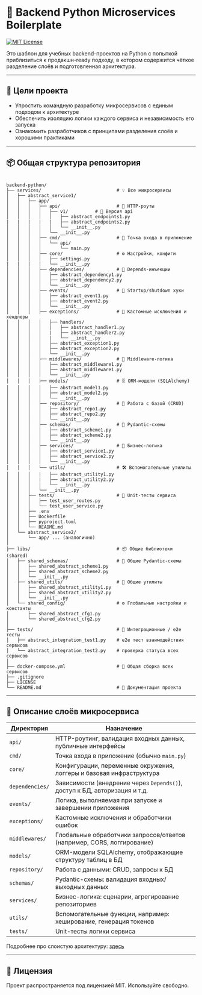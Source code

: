 # 🧱 Backend Python Microservices Boilerplate

[![MIT License](https://img.shields.io/badge/license-MIT-green.svg)](LICENSE)

Это шаблон для учебных backend-проектов на Python с попыткой приблизиться к продакшн-ready подходу, в котором содержится чёткое разделение слоёв и подготовленная архитектура.

---

## 🎯 Цели проекта

- Упростить командную разработку микросервисов с единым подходом к архитектуре
- Обеспечить изоляцию логики каждого сервиса и независимость его запуска
- Ознакомить разработчиков с принципами разделения слоёв и хорошими практиками

---

## 📦 Общая структура репозитория

```

backend-python/
├── services/                            # 💡 Все микросервисы
│   ├── abstract_service1/
│   │   ├── app/
│   │   │   ├── api/                     # 🔁 HTTP-роуты
│   │   │   │   ├── v1/			 # 📁 Версия api
│   │   │   │   │   ├── abstract_endpoints1.py
|   |   |   |   |   ├── abstract_endpoints2.py
│   │   │   │   │   └── __init__.py
│   │   │   │   └── __init__.py
│   │   │   ├── cmd/                     # 🚀 Точка входа в приложение
│   │   │   │   └── api/
│   │   │   │       └── main.py
│   │   │   ├── core/                    # ⚙️ Настройки, конфиги
│   │   │   │   ├── settings.py
|   |   |   |   └── __init__.py
│   │   │   ├── dependencies/            # 🔗 Depends-инъекции
│   │   │   │   ├── abstract_dependency1.py
│   │   │   │   ├── abstract_dependency2.py
│   │   │   │   └── __init__.py
│   │   │   ├── events/                  # 📡 Startup/shutdown хуки
│   │   │   │   ├── abstract_event1.py
│   │   │   │   ├── abstract_event2.py
│   │   │   │   └── __init__.py
│   │   │   ├── exceptions/              # 🚨 Кастомные исключения и хендлеры
│   │   │   │   ├── handlers/
│   │   │   │   |   ├── abstract_handler1.py
│   │   │   │   |   ├── abstract_handler2.py
│   │   │   │   |   └── __init__.py
│   │   │   │   ├── abstract_exception1.py
│   │   │   │   ├── abstract_exception2.py
│   │   │   │   └── __init__.py
│   │   │   ├── middlewares/             # 🧱 Middleware-логика
│   │   │   │   ├── abstract_middleware1.py
│   │   │   │   ├── abstract_middleware1.py
│   │   │   │   └── __init__.py
│   │   │   ├── models/                  # 🗄️ ORM-модели (SQLAlchemy)
│   │   │   │   ├── abstract_model1.py
│   │   │   │   ├── abstract_model2.py
│   │   │   │   └── __init__.py
│   │   │   ├── repository/              # 💾 Работа с базой (CRUD)
│   │   │   │   ├── abstract_repo1.py
│   │   │   │   ├── abstract_repo2.py
│   │   │   │   └── __init__.py
│   │   │   ├── schemas/                 # 🧾 Pydantic-схемы
│   │   │   │   ├── abstract_scheme1.py
│   │   │   │   ├── abstract_scheme2.py
│   │   │   │   └── __init__.py
│   │   │   ├── services/                # 🧠 Бизнес-логика
│   │   │   │   ├── abstract_service1.py
│   │   │   │   ├── abstract_service2.py
│   │   │   │   └── __init__.py
│   │   │   └── utils/                   # 🛠️ Вспомогательные утилиты
│   │   │   |   ├── abstract_utility1.py
│   │   │   |   ├── abstract_utility2.py
│   │   │   │   └── __init__.py
│   │   │   └── __init__.py   
│   │   ├── tests/                       # 🧪 Unit-тесты сервиса
│   │   │   ├── test_user_routes.py
│   │   │   └── test_user_service.py
│   │   ├── .env
│   │   ├── Dockerfile
│   │   ├── pyproject.toml
│   │   └── README.md
│   └── abstract_service2/
│       └── app/ ... (аналогично)
│
├── libs/                                # 📦 Общие библиотеки (shared)
│   ├── shared_schemas/                  # 🔁 Общие Pydantic-схемы
│   │   ├── shared_abstract_scheme1.py
│   │   ├── shared_abstract_scheme2.py
│   │   └── __init__.py
│   ├── shared_utils/                    # 🧰 Общие утилиты
│   │   ├── shared_abstract_utility1.py
│   │   ├── shared_abstract_utility2.py
│   │   └── __init__.py
│   └── shared_config/                   # ⚙️ Глобальные настройки и константы
│       ├── shared_abstract_cfg1.py
│       └── shared_abstract_cfg2.py
│
├── tests/                               # 🧪 Интеграционные / e2e тесты
│   ├── abstract_integration_test1.py    # e2e тест взаимодействия сервисов
│   └── abstract_integration_test2.py    # проверка статуса всех сервисов
│
├── docker-compose.yml                   # 🧩 Общая сборка всех сервисов
├── .gitignore
├── LICENSE
└── README.md                            # 📖 Документация проекта
```


---

## 📐 Описание слоёв микросервиса

| Директория      | Назначение                                                                 |
| --------------- | -------------------------------------------------------------------------- |
| `api/`          | HTTP-роутинг, валидация входных данных, публичные интерфейсы               |
| `cmd/`          | Точка входа в приложение (обычно `main.py`)                                |
| `core/`         | Конфигурации, переменные окружения, логгеры и базовая инфраструктура       |
| `dependencies/` | Зависимости (внедрение через `Depends()`), доступ к БД, авторизация и т.д. |
| `events/`       | Логика, выполняемая при запуске и завершении приложения                    |
| `exceptions/`   | Кастомные исключения и обработчики ошибок                                  |
| `middlewares/`  | Глобальные обработчики запросов/ответов (например, CORS, логгирование)     |
| `models/`       | ORM-модели SQLAlchemy, отображающие структуру таблиц в БД                  |
| `repository/`   | Работа с данными: CRUD, запросы к БД                                       |
| `schemas/`      | Pydantic-схемы: валидация входных/выходных данных                          |
| `services/`     | Бизнес-логика: сценарии, агрегирование репозиториев                        |
| `utils/`        | Вспомогательные функции, например: хеширование, генерация токенов          |
| `tests/`        | Unit-тесты логики сервиса                                                  |

Подробнее про слоистую архитектуру: [здесь](https://testengineer.ru/layered-architecture/)


---

## 📄 Лицензия

Проект распространяется под лицензией MIT. Используйте свободно.
